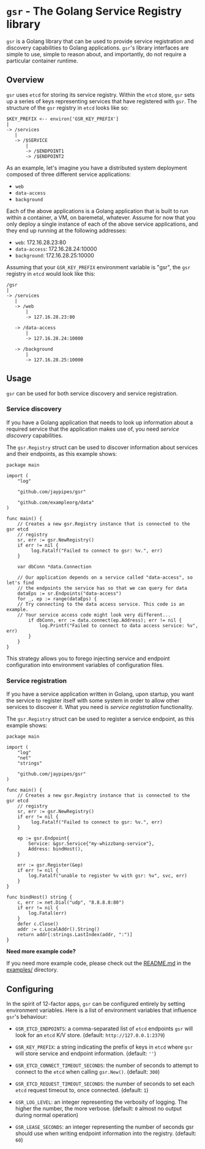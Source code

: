 # `gsr` - The Golang Service Registry library

`gsr` is a Golang library that can be used to provide service registration
and discovery capabilities to Golang applications. `gsr`'s library interfaces
are simple to use, simple to reason about, and importantly, do not require a
particular container runtime.

## Overview

`gsr` uses `etcd` for storing its service registry. Within the `etcd` store,
`gsr` sets up a series of keys representing services that have registered with
`gsr`. The structure of the `gsr` registry in `etcd` looks like so:

```
$KEY_PREFIX <-- environ['GSR_KEY_PREFIX']
|
-> /services
   |
   -> /$SERVICE
       |
       -> /$ENDPOINT1
       -> /$ENDPOINT2
```

As an example, let's imagine you have a distributed system deployment composed
of three different service applications:

* `web`
* `data-access`
* `background`

Each of the above applications is a Golang application that is built to run
within a container, a VM, on baremetal, whatever. Assume for now that you only
deploy a single instance of each of the above service applications, and they
end up running at the following addresses:

* `web`: 172.16.28.23:80
* `data-access`: 172.16.28.24:10000
* `background`: 172.16.28.25:10000

Assuming that your `GSR_KEY_PREFIX` environment variable is "gsr", the `gsr`
registry in `etcd` would look like this:

```
/gsr
|
-> /services
   |
   -> /web
       |
       -> 127.16.28.23:80

   -> /data-access
       |
       -> 127.16.28.24:10000

   -> /background
       |
       -> 127.16.28.25:10000
```

## Usage

`gsr` can be used for both service discovery and service registration.

### Service discovery

If you have a Golang application that needs to look up information about a
required service that the application makes use of, you need *service
discovery* capabilities.

The `gsr.Registry` struct can be used to discover information about services
and their endpoints, as this example shows:

```golang
package main

import (
    "log"

    "github.com/jaypipes/gsr"

    "github.com/exampleorg/data"
)

func main() {
    // Creates a new gsr.Registry instance that is connected to the gsr etcd
    // registry
    sr, err := gsr.NewRegistry()
    if err != nil {
         log.Fatalf("Failed to connect to gsr: %v.", err)
    }

    var dbConn *data.Connection

    // Our application depends on a service called "data-access", so let's find
    // the endpoints the service has so that we can query for data
    dataEps := sr.Endpoints("data-access")
    for _, ep := range(dataEps) {
	// Try connecting to the data access service. This code is an example.
	// Your service access code might look very different...
        if dbConn, err := data.connect(ep.Address); err != nil {
            log.Printf("Failed to connect to data access service: %v", err)
        }
    }
}
```

This strategy allows you to forego injecting service and endpoint configuration
into environment variables of configuration files.

### Service registration

If you have a service application written in Golang, upon startup, you want the
service to register itself with some system in order to allow other services to
discover it. What you need is *service registration* functionality.

The `gsr.Registry` struct can be used to register a service endpoint, as this
example shows:

```golang
package main

import (
    "log"
    "net"
    "strings"

    "github.com/jaypipes/gsr"
)

func main() {
    // Creates a new gsr.Registry instance that is connected to the gsr etcd
    // registry
    sr, err := gsr.NewRegistry()
    if err != nil {
         log.Fatalf("Failed to connect to gsr: %v.", err)
    }

    ep := gsr.Endpoint{
        Service: &gsr.Service{"my-whizzbang-service"},
        Address: bindHost(),
    }

    err := gsr.Register(&ep)
    if err != nil {
        log.Fatalf("unable to register %v with gsr: %v", svc, err)
    }
}

func bindHost() string {
    c, err := net.Dial("udp", "8.8.8.8:80")
    if err != nil {
        log.Fatal(err)
    }
    defer c.Close()
    addr := c.LocalAddr().String()
    return addr[:strings.LastIndex(addr, ":")]
}
```

**Need more example code?**

If you need more example code, please check out the
[README.md](examples/README.md) in the [examples/](examples/) directory.

## Configuring

In the spirit of 12-factor apps, `gsr` can be configured entirely by setting
environment variables. Here is a list of environment variables that influence
`gsr`'s behaviour:

* `GSR_ETCD_ENDPOINTS`: a comma-separated list of `etcd` endpoints `gsr` will
   look for an `etcd` K/V store. (default: `http://127.0.0.1:2379`)

* `GSR_KEY_PREFIX`: a string indicating the prefix of keys in `etcd` where `gsr`
   will store service and endpoint information. (default: `''`)

* `GSR_ETCD_CONNECT_TIMEOUT_SECONDS`: the number of seconds to attempt to
  connect to the `etcd` when calling `gsr.New()`. (default: `300`)

* `GSR_ETCD_REQUEST_TIMEOUT_SECONDS`: the number of seconds to set each `etcd`
  request timeout to, once connected. (default: `1`)

* `GSR_LOG_LEVEL`: an integer representing the verbosity of logging. The higher
  the number, the more verbose. (default: `0` almost no output during normal
  operation)

* `GSR_LEASE_SECONDS`: an integer representing the number of seconds gsr should
  use when writing endpoint information into the registry. (default: `60`)
